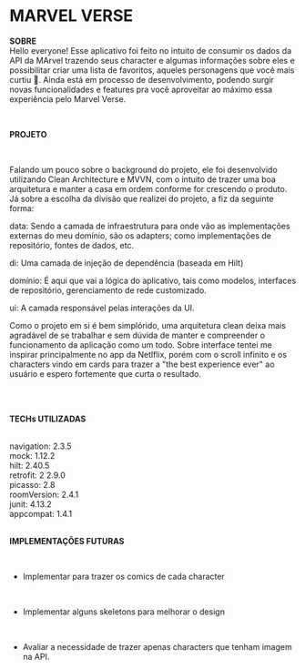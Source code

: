 <h1>MARVEL VERSE</h1>


**SOBRE**
<br/>
Hello everyone! Esse aplicativo foi feito no intuito de consumir os dados da API da MArvel trazendo seus character e algumas informações sobre eles e possibilitar criar uma lista de favoritos, aqueles personagens que você mais curtiu 💙. Ainda está em processo de desenvolvimento, podendo surgir novas funcionalidades e features pra você aproveitar ao máximo essa experiência pelo Marvel Verse.

<br/>

**PROJETO**

<br/>

Falando um pouco sobre o background do projeto, ele foi desenvolvido utilizando Clean Architecture e MVVN, com o intuito de trazer uma boa arquitetura e manter a casa em ordem conforme for crescendo o produto. 
Já sobre a escolha da divisão que realizei do projeto, a fiz da seguinte forma:
<br/>

data: Sendo a camada de infraestrutura para onde vão as implementações externas do meu domínio, são os adapters; como implementações de repositório, fontes de dados, etc.
<br/>

di: Uma camada de injeção de dependência (baseada em Hilt)
<br/>

domínio: É aqui que vai a lógica do aplicativo, tais como modelos, interfaces de repositório, gerenciamento de rede customizado.
<br/>

ui: A camada responsável pelas interações da UI.
<br/>

Como o projeto em si é bem simplórido, uma arquitetura clean deixa mais agradável de se trabalhar e sem dúvida de manter e compreender o funcionamento da aplicação como um todo.
Sobre interface tentei me inspirar principalmente no app da Netlflix, porém com o scroll infinito e os characters vindo em cards para trazer a "the best experience ever" ao usuário e espero fortemente que curta o resultado.

<br/>
<br/>

**TECHs UTILIZADAS**

<br/>
navigation:  2.3.5<br/>
mock:        1.12.2<br/>
hilt:        2.40.5<br/>
retrofit:    2 2.9.0<br/>
picasso:     2.8<br/>
roomVersion: 2.4.1<br/>
junit:       4.13.2<br/>
appcompat:   1.4.1<br/>
<br/>

**IMPLEMENTAÇÕES FUTURAS**

<br/>

- Implementar para trazer os comics de cada character

<br>

- Implementar alguns skeletons para melhorar o design 

<br>

- Avaliar a necessidade de trazer apenas characters que tenham imagem na API.

<br>
